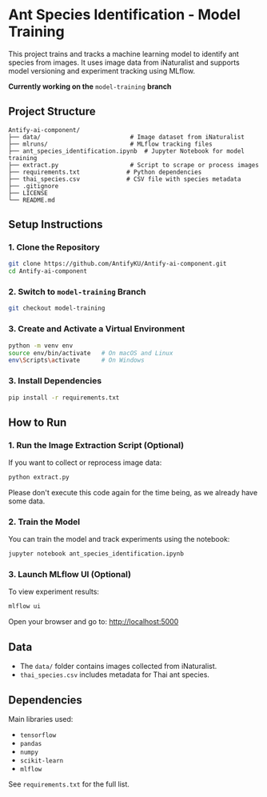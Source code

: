 # Ant Species Identification - Model Training
This project trains and tracks a machine learning model to identify ant species from images. It uses image data from iNaturalist and supports model versioning and experiment tracking using MLflow.

**Currently working on the** `model-training` **branch**

## Project Structure

```
Antify-ai-component/
├── data/                         # Image dataset from iNaturalist
├── mlruns/                       # MLflow tracking files
├── ant_species_identification.ipynb  # Jupyter Notebook for model training
├── extract.py                    # Script to scrape or process images
├── requirements.txt             # Python dependencies
├── thai_species.csv             # CSV file with species metadata
├── .gitignore
├── LICENSE
└── README.md
```

## Setup Instructions

### 1. Clone the Repository

```bash
git clone https://github.com/AntifyKU/Antify-ai-component.git
cd Antify-ai-component
```

### 2. Switch to `model-training` Branch

```bash
git checkout model-training
```

### 3. Create and Activate a Virtual Environment

```bash
python -m venv env
source env/bin/activate   # On macOS and Linux   
env\Scripts\activate      # On Windows
```

### 3. Install Dependencies

```bash
pip install -r requirements.txt
```

## How to Run

### 1. Run the Image Extraction Script (Optional)

If you want to collect or reprocess image data:

```bash
python extract.py
```

Please don't execute this code again for the time being, as we already have some data.

### 2. Train the Model

You can train the model and track experiments using the notebook:

```bash
jupyter notebook ant_species_identification.ipynb
```

### 3. Launch MLflow UI (Optional)

To view experiment results:

```bash
mlflow ui
```

Open your browser and go to: [http://localhost:5000](http://localhost:5000)

## Data

* The `data/` folder contains images collected from iNaturalist.
* `thai_species.csv` includes metadata for Thai ant species.

## Dependencies

Main libraries used:

* `tensorflow`
* `pandas`
* `numpy`
* `scikit-learn`
* `mlflow`

See `requirements.txt` for the full list.
